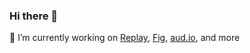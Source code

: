 ### Hi there 👋

<!--
**sachaker/sachaker** is a ✨ _special_ ✨ repository because its `README.md` (this file) appears on your GitHub profile.

Here are some ideas to get you started:

- 🔭 I’m currently working on [Replay](www.joinreplay.com), [Fig](http://fig.finance), [aud.io](https://audioapp.co), and more :)
- 🌱 I’m currently learning ...
- 👯 I’m looking to collaborate on ...
- 🤔 I’m looking for help with ...
- 💬 Ask me about ...
- 📫 How to reach me: ...
- 😄 Pronouns: ...
- ⚡ Fun fact: ...
-->
🔭 I’m currently working on [Replay](www.joinreplay.com), [Fig](http://fig.finance), [aud.io](https://audioapp.co), and more
